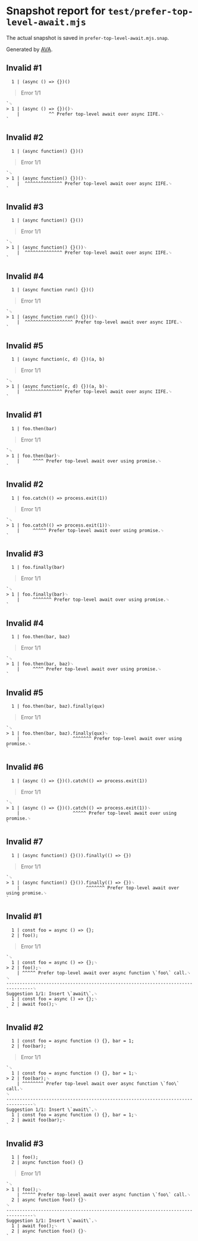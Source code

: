 # Snapshot report for `test/prefer-top-level-await.mjs`

The actual snapshot is saved in `prefer-top-level-await.mjs.snap`.

Generated by [AVA](https://avajs.dev).

## Invalid #1
      1 | (async () => {})()

> Error 1/1

    `␊
    > 1 | (async () => {})()␊
        |           ^^ Prefer top-level await over async IIFE.␊
    `

## Invalid #2
      1 | (async function() {})()

> Error 1/1

    `␊
    > 1 | (async function() {})()␊
        |  ^^^^^^^^^^^^^^ Prefer top-level await over async IIFE.␊
    `

## Invalid #3
      1 | (async function() {}())

> Error 1/1

    `␊
    > 1 | (async function() {}())␊
        |  ^^^^^^^^^^^^^^ Prefer top-level await over async IIFE.␊
    `

## Invalid #4
      1 | (async function run() {})()

> Error 1/1

    `␊
    > 1 | (async function run() {})()␊
        |  ^^^^^^^^^^^^^^^^^^ Prefer top-level await over async IIFE.␊
    `

## Invalid #5
      1 | (async function(c, d) {})(a, b)

> Error 1/1

    `␊
    > 1 | (async function(c, d) {})(a, b)␊
        |  ^^^^^^^^^^^^^^ Prefer top-level await over async IIFE.␊
    `

## Invalid #1
      1 | foo.then(bar)

> Error 1/1

    `␊
    > 1 | foo.then(bar)␊
        |     ^^^^ Prefer top-level await over using promise.␊
    `

## Invalid #2
      1 | foo.catch(() => process.exit(1))

> Error 1/1

    `␊
    > 1 | foo.catch(() => process.exit(1))␊
        |     ^^^^^ Prefer top-level await over using promise.␊
    `

## Invalid #3
      1 | foo.finally(bar)

> Error 1/1

    `␊
    > 1 | foo.finally(bar)␊
        |     ^^^^^^^ Prefer top-level await over using promise.␊
    `

## Invalid #4
      1 | foo.then(bar, baz)

> Error 1/1

    `␊
    > 1 | foo.then(bar, baz)␊
        |     ^^^^ Prefer top-level await over using promise.␊
    `

## Invalid #5
      1 | foo.then(bar, baz).finally(qux)

> Error 1/1

    `␊
    > 1 | foo.then(bar, baz).finally(qux)␊
        |                    ^^^^^^^ Prefer top-level await over using promise.␊
    `

## Invalid #6
      1 | (async () => {})().catch(() => process.exit(1))

> Error 1/1

    `␊
    > 1 | (async () => {})().catch(() => process.exit(1))␊
        |                    ^^^^^ Prefer top-level await over using promise.␊
    `

## Invalid #7
      1 | (async function() {}()).finally(() => {})

> Error 1/1

    `␊
    > 1 | (async function() {}()).finally(() => {})␊
        |                         ^^^^^^^ Prefer top-level await over using promise.␊
    `

## Invalid #1
      1 | const foo = async () => {};
      2 | foo();

> Error 1/1

    `␊
      1 | const foo = async () => {};␊
    > 2 | foo();␊
        | ^^^^^ Prefer top-level await over async function \`foo\` call.␊
    ␊
    --------------------------------------------------------------------------------␊
    Suggestion 1/1: Insert \`await\`.␊
      1 | const foo = async () => {};␊
      2 | await foo();␊
    `

## Invalid #2
      1 | const foo = async function () {}, bar = 1;
      2 | foo(bar);

> Error 1/1

    `␊
      1 | const foo = async function () {}, bar = 1;␊
    > 2 | foo(bar);␊
        | ^^^^^^^^ Prefer top-level await over async function \`foo\` call.␊
    ␊
    --------------------------------------------------------------------------------␊
    Suggestion 1/1: Insert \`await\`.␊
      1 | const foo = async function () {}, bar = 1;␊
      2 | await foo(bar);␊
    `

## Invalid #3
      1 | foo();
      2 | async function foo() {}

> Error 1/1

    `␊
    > 1 | foo();␊
        | ^^^^^ Prefer top-level await over async function \`foo\` call.␊
      2 | async function foo() {}␊
    ␊
    --------------------------------------------------------------------------------␊
    Suggestion 1/1: Insert \`await\`.␊
      1 | await foo();␊
      2 | async function foo() {}␊
    `
